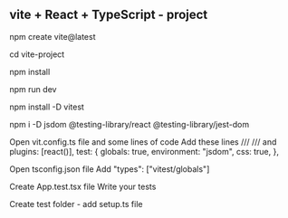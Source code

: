 ## vite + React + TypeScript - project
npm create vite@latest

cd vite-project

npm install

npm run dev

npm install -D vitest

npm i -D jsdom @testing-library/react @testing-library/jest-dom

Open vit.config.ts file and some lines of code
Add these lines
/// <reference types="vitest" />
/// <reference types="vite/client" />
and 
  plugins: [react()],
  test: {
    globals: true,
    environment: "jsdom",
    css: true,
  },
  
Open tsconfig.json file
Add 
"types": ["vitest/globals"]

Create App.test.tsx file
Write your tests

Create test folder - add setup.ts file
